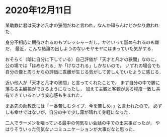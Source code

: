 # 2020年12月11日 


某助教に君は天才と凡才の狭間だねと言われ，なんか知らんけどかなり救われた．



身分不相応に期待されるのもプレッシャーだし，かといって舐められるのも嫌だ．
最近，こんな結論の出しようのないモヤモヤにはまっていた気がする．



おそらく（暗に自分に下している）自己評価が「天才と凡才の狭間」なのに，
公の場では「ほめられる」か「けなされる」しかないので，
いずれの場合でも自分の像と周りからの評価に乖離が生じる気がして苦しんでいたように感じる．



近い他人が「天才と凡才の狭間」と言ってくれたことで，
まず自分の中で腑に落ちる主観視ができるようになったし，
加えて主観と客観がある程度一致し共有できているという安心感も生まれた．



まあ先の助教氏には「一番苦しむタイプ．今を苦しめ．」と言われたので，
必ずしも幸せではないが，自分の中で少し霧が晴れて身軽になった．




二人でラーメンを啜っている最中の何気ない会話の中での出来事だったが，
やはりそういった何気ないコミュニケーションが大事だなと思った．